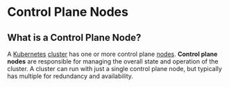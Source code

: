 
# Control Plane Nodes

## What is a Control Plane Node?

A [Kubernetes](../what-is-kubernetes) [cluster](../clusters) has one or more control plane [nodes](../nodes).
**Control plane nodes** are responsible for managing the overall state and operation of the cluster.
A cluster can run with just a single control plane node, but typically has multiple for redundancy and availability.
